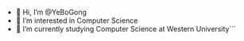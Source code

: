 - 👋 Hi, I’m @YeBoGong
- 👀 I’m interested in Computer Science
- 🌱 I’m currently studying Computer Science at Western University```
<!-- - 📫 How to reach me
Instagram: yb.gong_
--->


<!---
YeBoGong/YeBoGong is a ✨ special ✨ repository because its `README.md` (this file) appears on your GitHub profile.
You can click the Preview link to take a look at your changes.
--->

